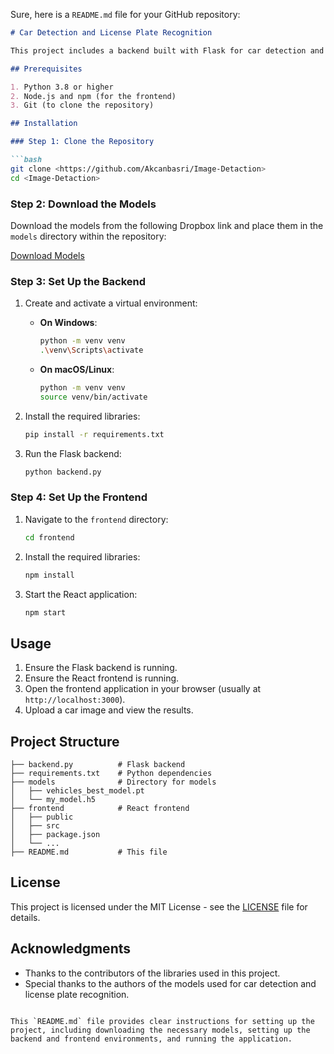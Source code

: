 Sure, here is a `README.md` file for your GitHub repository:

```markdown
# Car Detection and License Plate Recognition

This project includes a backend built with Flask for car detection and license plate recognition, and a frontend built with React for uploading car images and displaying results.

## Prerequisites

1. Python 3.8 or higher
2. Node.js and npm (for the frontend)
3. Git (to clone the repository)

## Installation

### Step 1: Clone the Repository

```bash
git clone <https://github.com/Akcanbasri/Image-Detaction>
cd <Image-Detaction>
```

### Step 2: Download the Models

Download the models from the following Dropbox link and place them in the `models` directory within the repository:

[Download Models](https://www.dropbox.com/scl/fo/n7irsd2of4d5u2vs1w83x/AIwF_p9rNNIIcSAyR205m1c?rlkey=xvj2tgg6q7pnrrgw8koq81gy2&st=fo7fmz61&dl=0)

### Step 3: Set Up the Backend

1. Create and activate a virtual environment:
   - **On Windows**:
     ```bash
     python -m venv venv
     .\venv\Scripts\activate
     ```
   - **On macOS/Linux**:
     ```bash
     python -m venv venv
     source venv/bin/activate
     ```

2. Install the required libraries:
   ```bash
   pip install -r requirements.txt
   ```

3. Run the Flask backend:
   ```bash
   python backend.py
   ```

### Step 4: Set Up the Frontend

1. Navigate to the `frontend` directory:
   ```bash
   cd frontend
   ```

2. Install the required libraries:
   ```bash
   npm install
   ```

3. Start the React application:
   ```bash
   npm start
   ```

## Usage

1. Ensure the Flask backend is running.
2. Ensure the React frontend is running.
3. Open the frontend application in your browser (usually at `http://localhost:3000`).
4. Upload a car image and view the results.

## Project Structure

```
├── backend.py          # Flask backend
├── requirements.txt    # Python dependencies
├── models              # Directory for models
│   ├── vehicles_best_model.pt
│   └── my_model.h5
├── frontend            # React frontend
│   ├── public
│   ├── src
│   ├── package.json
│   └── ...
├── README.md           # This file
```

## License

This project is licensed under the MIT License - see the [LICENSE](LICENSE) file for details.

## Acknowledgments

- Thanks to the contributors of the libraries used in this project.
- Special thanks to the authors of the models used for car detection and license plate recognition.
```

This `README.md` file provides clear instructions for setting up the project, including downloading the necessary models, setting up the backend and frontend environments, and running the application.
